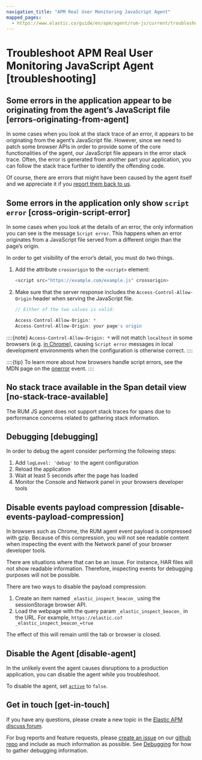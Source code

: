 ```yaml
---
navigation_title: "APM Real User Monitoring JavaScript Agent"
mapped_pages:
  - https://www.elastic.co/guide/en/apm/agent/rum-js/current/troubleshooting.html
---
```


# Troubleshoot APM Real User Monitoring JavaScript Agent [troubleshooting]


## Some errors in the application appear to be originating from the agent’s JavaScript file [errors-originating-from-agent] 

In some cases when you look at the stack trace of an error, it appears to be originating from the agent’s JavaScript file. However, since we need to patch some browser APIs in order to provide some of the core functionalities of the agent, our JavaScript file appears in the error stack trace. Often, the error is generated from another part your application, you can follow the stack trace further to identify the offending code.

Of course, there are errors that might have been caused by the agent itself and we appreciate it if you [report them back to us](#get-in-touch).


## Some errors in the application only show `script error` [cross-origin-script-error] 

In some cases when you look at the details of an error, the only information you can see is the message `Script error`. This happens when an error originates from a JavaScript file served from a different origin than the page’s origin.

In order to get visibility of the error’s detail, you must do two things.

1. Add the attribute `crossorigin` to the `<script>` element:

    ```js
    <script src="https://example.com/example.js" crossorigin>
    ```

2. Make sure that the server response includes the `Access-Control-Allow-Origin` header when serving the JavaScript file.

    ```js
    // Either of the two values is valid:

    Access-Control-Allow-Origin: *
    Access-Control-Allow-Origin: your page's origin
    ```


::::{note} 
`Access-Control-Allow-Origin: *` will not match `localhost` in some browsers (e.g. [in Chrome](https://bugs.chromium.org/p/chromium/issues/detail?id=67743)), causing `Script error` messages in local development environments when the configuration is otherwise correct.
::::


::::{tip} 
To learn more about how browsers handle script errors, see the MDN page on the [onerror](https://developer.mozilla.org/en-US/docs/Web/API/GlobalEventHandlers/onerror#notes) event.
::::



## No stack trace available in the Span detail view [no-stack-trace-available] 

The RUM JS agent does not support stack traces for spans due to performance concerns related to gathering stack information.


## Debugging [debugging] 

In order to debug the agent consider performing the following steps:

1. Add `logLevel: 'debug'` to the agent configuration
2. Reload the application
3. Wait at least 5 seconds after the page has loaded
4. Monitor the Console and Network panel in your browsers developer tools


## Disable events payload compression [disable-events-payload-compression] 

In browsers such as Chrome, the RUM agent event payload is compressed with gzip. Because of this compression, you will not see readable content when inspecting the event with the Network panel of your browser developer tools.

There are situations where that can be an issue. For instance, HAR files will not show readable information. Therefore, inspecting events for debugging purposes will not be possible.

There are two ways to disable the payload compression:

1. Create an item named `_elastic_inspect_beacon_` using the sessionStorage browser API.
2. Load the webpage with the query param `_elastic_inspect_beacon_` in the URL. For example, `https://elastic.co?_elastic_inspect_beacon_=true`

The effect of this will remain until the tab or browser is closed.


## Disable the Agent [disable-agent] 

In the unlikely event the agent causes disruptions to a production application, you can disable the agent while you troubleshoot.

To disable the agent, set [`active`](apm-agent-rum-js://docs/reference/ingestion-tools/apm-agent-rum-js/configuration.md#active) to `false`.


## Get in touch [get-in-touch] 

If you have any questions, please create a new topic in the [Elastic APM discuss forum](https://discuss.elastic.co/c/apm).

For bug reports and feature requests, please [create an issue](https://github.com/elastic/apm-agent-rum-js/issues/new) on our [github repo](https://github.com/elastic/apm-agent-rum-js) and include as much information as possible. See [Debugging](#debugging) for how to gather debugging information.


